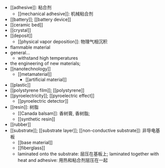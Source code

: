 - [[adhesive]]: 粘合剂
    - [[mechanical adhesive]]: 机械粘合剂
- [[battery]]; [[battery device]]
- [[ceramic bed]]
- [[crystal]]
- [[deposit]]
    - [[physical vapor deposition]]: 物理气相沉积
- flammable material
- general...
    - withstand high temperatures
- the engineering of new materials;
- [[nanotechnology]]
    - [[metamaterial]]
        - [[artificial material]]
- [[plastic]]
- [[polystyrene film]]; [[polystyrene]]
- [[pyroelectricity]]; [[pyroelectric effect]]
    - [[pyro­elec­tric detector]]
- [[resin]]: 树脂
    - [[Canada balsam]]: 香树膏, 香树脂;
    - [[synthetic resin]]
- [[rubber]]
- [[substrate]]; [[substrate layer]]; [[non-conductive substrate]]: 非导电基板
    - [[base material]]
    - [[fiberglass]]
    - laminated onto the substrate: 层压在基板上; laminated together with heat and adhesive: 用热和粘合剂层压在一起
